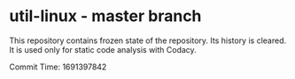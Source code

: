 # util-linux - master branch

This repository contains frozen state of the repository.
Its history is cleared. It is used only for static code
analysis with Codacy.

Commit Time: 1691397842
